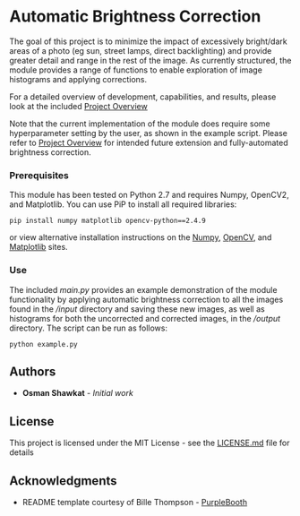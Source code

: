# Automatic Brightness Correction

The goal of this project is to minimize the impact of excessively bright/dark areas of a photo (eg sun, street lamps, direct backlighting) and provide greater detail and range in the rest of the image.  As currently structured, the module provides a range of functions to enable exploration of image histograms and applying corrections.

For a detailed overview of development, capabilities, and results, please look at the included [Project Overview](Project-Overview.pdf)

Note that the current implementation of the module does require some hyperparameter setting by the user, as shown in the example script.  Please refer to [Project Overview](Project-Overview.pdf) for intended future extension and fully-automated brightness correction.

### Prerequisites

This module has been tested on Python 2.7 and requires Numpy, OpenCV2, and Matplotlib.  You can use PiP to install all required libraries:

```
pip install numpy matplotlib opencv-python==2.4.9
```
or view alternative installation instructions on the [Numpy](https://www.scipy.org/scipylib/download.html), [OpenCV](https://opencv.org/), and [Matplotlib](https://matplotlib.org/users/installing.html) sites.


### Use

The included *main.py* provides an example demonstration of the module functionality by applying automatic brightness correction to all the images found in the */input* directory and saving these new images, as well as histograms for both the uncorrected and corrected images, in the */output* directory.  The script can be run as follows:

```
python example.py
```

## Authors

* **Osman Shawkat** - *Initial work*

## License

This project is licensed under the MIT License - see the [LICENSE.md](LICENSE.md) file for details

## Acknowledgments

* README template courtesy of Bille Thompson - [PurpleBooth](https://github.com/PurpleBooth)

